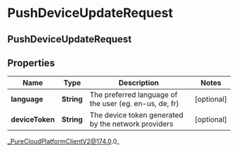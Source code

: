 # PushDeviceUpdateRequest

## PushDeviceUpdateRequest

## Properties

|Name | Type | Description | Notes|
|------------ | ------------- | ------------- | -------------|
| **language** | **String** | The preferred language of the user (eg. en-us, de, fr) | [optional] |
| **deviceToken** | **String** | The device token generated by the network providers | [optional] |



_PureCloudPlatformClientV2@174.0.0_
